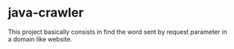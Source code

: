 # java-crawler

This project basically consists in find the word sent by request parameter in a domain like website.
